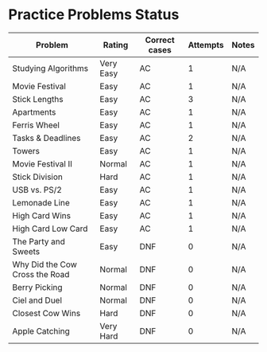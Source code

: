 # Practice Problems Status
Problem|Rating|Correct cases|Attempts|Notes
-|-|-|-|-
Studying Algorithms|Very Easy|AC|1|N/A
Movie Festival|Easy|AC|1|N/A
Stick Lengths|Easy|AC|3|N/A
Apartments|Easy|AC|1|N/A
Ferris Wheel|Easy|AC|1|N/A
Tasks & Deadlines|Easy|AC|2|N/A
Towers|Easy|AC|1|N/A
Movie Festival II|Normal|AC|1|N/A
Stick Division|Hard|AC|1|N/A
USB vs. PS/2|Easy|AC|1|N/A
Lemonade Line|Easy|AC|1|N/A
High Card Wins|Easy|AC|1|N/A
High Card Low Card|Easy|AC|1|N/A
The Party and Sweets|Easy|DNF|0|N/A
Why Did the Cow Cross the Road|Normal|DNF|0|N/A
Berry Picking|Normal|DNF|0|N/A
Ciel and Duel|Normal|DNF|0|N/A
Closest Cow Wins|Hard|DNF|0|N/A
Apple Catching|Very Hard|DNF|0|N/A